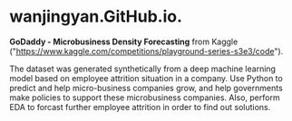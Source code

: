 # wanjingyan.GitHub.io.

 **GoDaddy - Microbusiness Density Forecasting** from Kaggle ("<ins>https://www.kaggle.com/competitions/playground-series-s3e3/code</ins>"). 
 
 The dataset was generated synthetically from a deep machine learning model based on employee attrition situation in a company. Use Python to predict and help micro-business companies grow, and help governments make policies to support these microbusiness companies. Also, perform EDA to forcast further employee attrition in order to find out solutions. 
